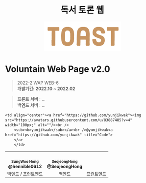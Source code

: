 
<h1 align="center"> 독서 토론 웹 </h1>
<p align="center">
	    <img src="./Toast_logo.png"/ width="50%">
</p>	   

# Voluntain Web Page v2.0
> 2022-2 WAP WEB-6 <br/> **개발기간: 2022.10 ~ 2022.02**

> **프론트 서버** : ...<br/>
> **백엔드 서버** : ...<br/>
<!-- prettier-ignore-start -->
<!-- markdownlint-disable -->

<table>
  <tr>
    <td align="center"><a href="https://github.com/hennible0612"><img src="https://avatars.githubusercontent.com/u/48763809?v=4" width="100px;" alt=""/><br />
	    <sub><b>SungWoo Hong</sub></a><br />@hennible0612<a href="https://github.com/pknu-wap/2022_2_WAP_APP_TEAM1/commits/main?author=jeongjaino" title="Code">
	    </a>
	    </td>
    <td align="center"><a href="https://github.com/SeojeongHong"><img src="https://avatars.githubusercontent.com/u/94052799?v=4" width="100px;" alt=""/><br />
	    <sub><b>SeojeongHong</sub></a><br />@SeojeongHong<a href="https://github.com/SeojeongHong" title="Code">
	    </a>
	    </td>


    <td align="center"><a href="https://github.com/yunjikwak"><img src="https://avatars.githubusercontent.com/u/83887485?v=4" width="100px;" alt=""/><br />
	    <sub><b>yunjikwak</sub></a><br />@yunjikwak<a href="https://github.com/yunjikwak" title="Code">
	    </a>
	    </td>
 
    
  </tr>
    <tr>
    <td align="center">백엔드 / 프런트엔드</td>
    <td align="center">백엔드</td>
    <td align="center">프런트엔드</td>

  </tr>
  
</table>
<!-- markdownlint-restore -->
<!-- prettier-ignore-end -->
